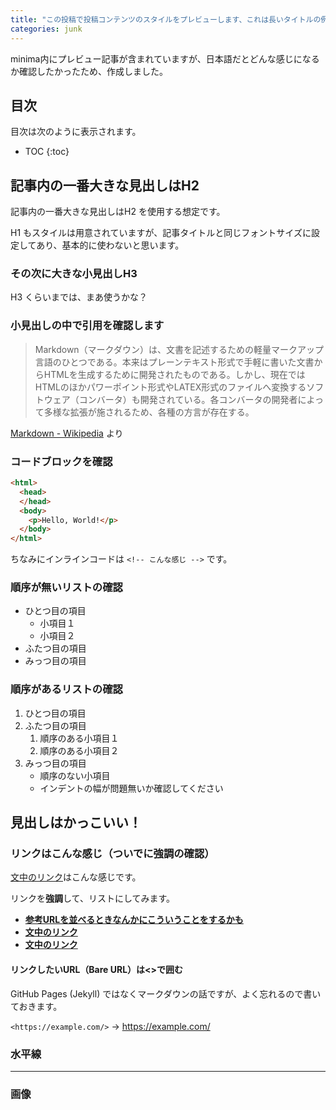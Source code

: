 ```yaml
---
title: "この投稿で投稿コンテンツのスタイルをプレビューします、これは長いタイトルの例です"
categories: junk
---
```


minima内にプレビュー記事が含まれていますが、日本語だとどんな感じになるか確認したかったため、作成しました。

## 目次
目次は次のように表示されます。

- TOC
{:toc}


## 記事内の一番大きな見出しはH2

記事内の一番大きな見出しはH2 を使用する想定です。

H1 もスタイルは用意されていますが、記事タイトルと同じフォントサイズに設定してあり、基本的に使わないと思います。

### その次に大きな小見出しH3

H3 くらいまでは、まあ使うかな？

### 小見出しの中で引用を確認します

> Markdown（マークダウン）は、文書を記述するための軽量マークアップ言語のひとつである。本来はプレーンテキスト形式で手軽に書いた文書からHTMLを生成するために開発されたものである。しかし、現在ではHTMLのほかパワーポイント形式やLATEX形式のファイルへ変換するソフトウェア（コンバータ）も開発されている。各コンバータの開発者によって多様な拡張が施されるため、各種の方言が存在する。

[Markdown - Wikipedia](https://ja.wikipedia.org/wiki/Markdown) より

### コードブロックを確認

```html
<html>
  <head>
  </head>
  <body>
    <p>Hello, World!</p>
  </body>
</html>
```

ちなみにインラインコードは `<!-- こんな感じ -->` です。

### 順序が無いリストの確認

- ひとつ目の項目
    - 小項目１
    - 小項目２
- ふたつ目の項目
- みっつ目の項目

### 順序があるリストの確認

1. ひとつ目の項目
1. ふたつ目の項目
    1. 順序のある小項目１
    1. 順序のある小項目２
1. みっつ目の項目
    - 順序のない小項目
    - インデントの幅が問題無いか確認してください


## 見出しはかっこいい！

### リンクはこんな感じ（ついでに強調の確認）

[文中のリンク](/)はこんな感じです。

リンクを**強調**して、リストにしてみます。

- [**参考URLを並べるときなんかにこういうことをするかも**](/)
- [**文中のリンク**](/)
- [**文中のリンク**](/)

#### リンクしたいURL（Bare URL）は<>で囲む
GitHub Pages (Jekyll) ではなくマークダウンの話ですが、よく忘れるので書いておきます。

`<https://example.com/>` → <https://example.com/>

### 水平線

* * *

### 画像


